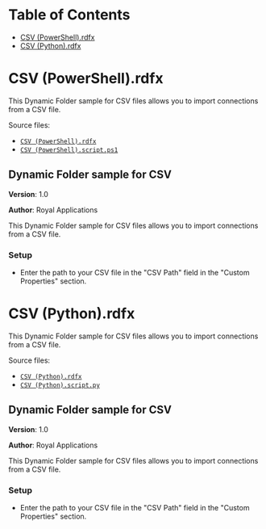 # Table of Contents

- [CSV (PowerShell).rdfx](#toc-CSV-PowerShell-rdfx)
- [CSV (Python).rdfx](#toc-CSV-Python-rdfx)

# <a name="toc-CSV-PowerShell-rdfx"></a> CSV (PowerShell).rdfx

This Dynamic Folder sample for CSV files allows you to import connections from a CSV file.

Source files:

- [`CSV (PowerShell).rdfx`](./CSV%20%28PowerShell%29.rdfx)
- [`CSV (PowerShell).script.ps1`](./CSV%20%28PowerShell%29.script.ps1)

## **Dynamic Folder sample for CSV**

**Version**: 1.0

**Author**: Royal Applications

This Dynamic Folder sample for CSV files allows you to import connections from a CSV file.

### **Setup**

- Enter the path to your CSV file in the "CSV Path" field in the "Custom Properties" section.

# <a name="toc-CSV-Python-rdfx"></a> CSV (Python).rdfx

This Dynamic Folder sample for CSV files allows you to import connections from a CSV file.

Source files:

- [`CSV (Python).rdfx`](./CSV%20%28Python%29.rdfx)
- [`CSV (Python).script.py`](./CSV%20%28Python%29.script.py)

## **Dynamic Folder sample for CSV**

**Version**: 1.0

**Author**: Royal Applications

This Dynamic Folder sample for CSV files allows you to import connections from a CSV file.

### **Setup**

- Enter the path to your CSV file in the "CSV Path" field in the "Custom Properties" section.

